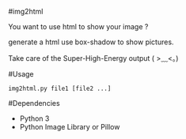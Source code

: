 #img2html

You want to use html to show your image ?

generate a html use box-shadow to show pictures.

Take care of the Super-High-Energy output ( >﹏<。)

#Usage

`img2html.py file1 [file2 ...]`

#Dependencies

- Python 3
- Python Image Library or Pillow
